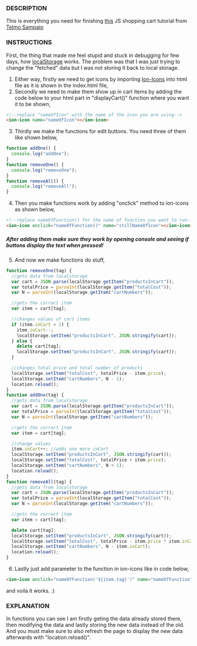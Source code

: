 ### DESCRIPTION

This is everything you need for finishing [this](https://www.youtube.com/watch?v=B20Getj_Zk4&list=PLD9SRxG6ST3HignjcXUX6w8RcT0_b5ihV) JS shopping cart tutorial from [Telmo Sampaio](https://www.youtube.com/channel/UCADAkBGiLWIPkCu8D1R1M6g)

### INSTRUCTIONS

First, the thing that made me feel stupid and stuck in debugging for few days, how [localStorage](https://javascript.info/localstorage) works. The problem was that I was just trying to change the "fetched" data but I was not storing it back to local storage.

1. Either way, firstly we need to get icons by importing [Ion-Icons](https://ionic.io/ionicons/v4) into html file as it is shown in the index.html file,
2. Secondly we need to make them show up in cart items by adding the code below to your html part in "displayCart()" function where you want it to be shown,

```html
<!--replace "nameOfIcon" with the name of the icon you are using-->
<ion-icon name="nameOfIcon"></ion-icon>
```

3. Thirdly we make the functions for edit buttons. You need three of them like shown below,

```javascript
function addOne() {
  console.log("addOne");
}
function removeOne() {
  console.log("removeOne");
}
function removeAll() {
  console.log("removeAll");
}
```

4. Then you make functions work by adding "onclick" method to ion-icons as shown below,

```html
<!--replace nameOfFunction() for the name of function you want to run-->
<ion-icon onclick="nameOfFunction()" name="stillNameOfIcon"></ion-icon>
```

##### After adding them make sure they work by opening console and seeing if buttons display the text when pressed!

5. And now we make functions do stuff,

```javascript
function removeOne(tag) {
  //gets data from localstorage
  var cart = JSON.parse(localStorage.getItem("productsInCart"));
  var totalPrice = parseInt(localStorage.getItem("totalCost"));
  var N = parseInt(localStorage.getItem("cartNumbers"));

  //gets the correct item
  var item = cart[tag];

  //changes values of cart items
  if (item.inCart > 1) {
    item.inCart--;
    localStorage.setItem("productsInCart", JSON.stringify(cart));
  } else {
    delete cart[tag];
    localStorage.setItem("productsInCart", JSON.stringify(cart));
  }

  //changes total price and total number of products
  localStorage.setItem("totalCost", totalPrice - item.price);
  localStorage.setItem("cartNumbers", N - 1);
  location.reload();
}
function addOne(tag) {
  //gets data from localstorage
  var cart = JSON.parse(localStorage.getItem("productsInCart"));
  var totalPrice = parseInt(localStorage.getItem("totalCost"));
  var N = parseInt(localStorage.getItem("cartNumbers"));

  //gets the correct item
  var item = cart[tag];

  //change values
  item.inCart++; //adds one more inCart
  localStorage.setItem("productsInCart", JSON.stringify(cart));
  localStorage.setItem("totalCost", totalPrice + item.price);
  localStorage.setItem("cartNumbers", N + 1);
  location.reload();
}
function removeAll(tag) {
  //gets data from localstorage
  var cart = JSON.parse(localStorage.getItem("productsInCart"));
  var totalPrice = parseInt(localStorage.getItem("totalCost"));
  var N = parseInt(localStorage.getItem("cartNumbers"));

  //gets the correct item
  var item = cart[tag];

  delete cart[tag];
  localStorage.setItem("productsInCart", JSON.stringify(cart));
  localStorage.setItem("totalCost", totalPrice - item.price * item.inCart);
  localStorage.setItem("cartNumbers", N - item.inCart);
  location.reload();
}
```

6. Lastly just add parameter to the function in ion-icons like in code below,

```html
<ion-icon onclick="nameOfFunction('${item.tag}')" name="nameOfFunction" />
```

and voila it works. :)

### EXPLANATION

In functions you can see I am firstly geting the data already stored there, then modifying the data and lastly storing the new data instead of the old. And you must make sure to also refresh the page to display the new data afterwards with "location.reload()".
